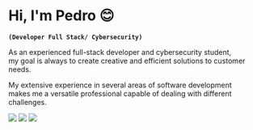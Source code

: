 # Hi, I'm Pedro 😊

**`(Developer Full Stack/ Cybersecurity)`**

As an experienced full-stack developer and cybersecurity student,<br/>
my goal is always to create creative and efficient solutions to customer needs.<br/>

My extensive experience in several areas of software development <br/>
makes me a versatile professional capable of dealing with different challenges.<br/>

<p align="left">
    <a height="50" href="https://t.me/boloto1979"><img src="https://img.shields.io/badge/Telegram-2CA5E0?style=for-the-badge&logo=telegram&logoColor=white"></a>
    <a href="https://criarmeulink.com.br/u/1675193138"><img src="https://img.shields.io/badge/Gmail-D14836?style=for-the-badge&logo=gmail&logoColor=white"></a>
    <img src="https://tryhackme-badges.s3.amazonaws.com/pedro.lima1979.png?1"></img>
</p>
